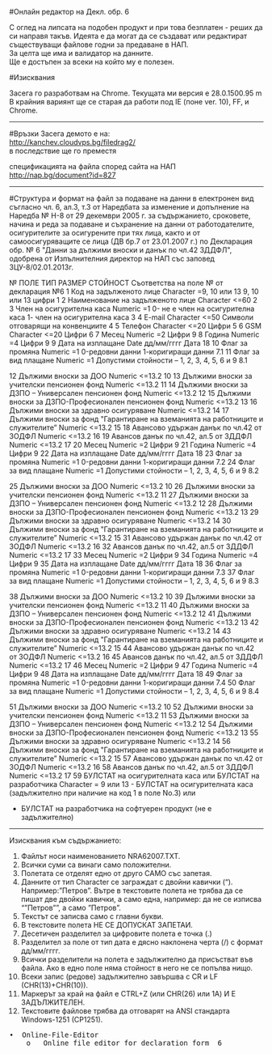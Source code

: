 #Онлайн редактор на Декл. обр. 6

С оглед на липсата на подобен продукт и при това безплатен - реших да си направя такъв.
Идеята е да могат да се създават или редактират съществуващи файлове годни за предаване в НАП.<br/>
За целта ще има и валидатор на данните.<br/>
Ще е достъпен за всеки на който му е полезен.

#Изисквания

Засега го разработвам на Chrome. Текущата ми версия е 28.0.1500.95 m<br/>
В крайния вариянт ще се старая да работи под IE (поне ver. 10), FF, и Chrome.

---
#Връзки
Засега демото е на:<br/>
http://kanchev.cloudvps.bg/filedrag2/<br/>
в последствие ще го преместя

спецификацията на файла според сайта на НАП<br/>
http://nap.bg/document?id=827<br/>

---
#Структура и формат на файл за подаване на данни в електронен вид
съгласно чл. 6, ал.3, т.3 от Наредбата за изменение и допълнение на Наредба № Н-8 от 29 декември 2005 г. за съдържанието, сроковете, начина и реда за подаване и съхранение на данни от работодателите, осигурителите за осигурените при тях лица, както и от самоосигуряващите се лица (ДВ бр.7 от 23.01.2007 г.) по Декларация обр. № 6 "Данни за дължими вноски и данък по чл.42 ЗДДФЛ", одобрена от Изпълнителния директор на НАП със заповед ЗЦУ-8/02.01.2013г.

№	ПОЛЕ	ТИП	РАЗМЕР	СТОЙНОСТ	Съответства на поле № от декларация №6
1	Код на задълженото лице	Character	=9, 10 или 13	9, 10 или 13 цифри	1
2	Наименование на задълженото лице	Character	<=60		2
3	Член на осигурителна каса	Numeric	 =1	0- не е член на осигурителна каса
1- член на осигурителна каса	3
4	E-mail	Character	<=50	Символи отговарящи на конвенциите	4
5	Телефон	Character	<=20	Цифри	5
6	GSM	Character	<=20	Цифри	6
7	Месец	Numeric	=2	Цифри	9
8	Година	Numeric	=4	Цифри	9
9	Дата на изплащане	Date	дд/мм/гггг	Дата	18
10	Флаг за промяна	Numeric	 =1	0-редовни данни
1-коригиращи данни	7.1
11	Флаг за вид плащане	Numeric	 =1	Допустими стойности – 1, 2, 3, 4, 5, 6 и 9	8.1

12	Дължими вноски за ДОО	Numeric	 <=13.2		10
13	Дължими вноски за учителски пенсионен фонд	Numeric	 <=13.2		11
14	Дължими вноски за ДЗПО – Универсален пенсионен фонд	Numeric	 <=13.2		12
15	Дължими вноски за ДЗПО-Професионален пенсионен фонд	Numeric	 <=13.2		13
16	Дължими вноски за здравно осигуряване	Numeric	 <=13.2		14
17	Дължими вноски за фонд "Гарантиране на вземанията на работниците и служителите”	Numeric	 <=13.2		15
18	Авансово удържан данък по чл.42 от ЗОДФЛ	Numeric	 <=13.2		16
19	Авансов данък по чл.42, ал.5 от ЗДДФЛ	Numeric	 <=13.2		17
20	Месец	Numeric	=2	Цифри	9
21	Година	Numeric	=4	Цифри	9
22	Дата на изплащане	Date	дд/мм/гггг	Дата	18
23	Флаг за промяна	Numeric	 =1	0-редовни данни
1-коригиращи данни	7.2
24	Флаг за вид плащане	Numeric	 =1	Допустими стойности – 1, 2, 3, 4, 5, 6 и 9	8.2

25	Дължими вноски за ДОО	Numeric	 <=13.2		10
26	Дължими вноски за учителски пенсионен фонд	Numeric	 <=13.2		11
27	Дължими вноски за ДЗПО – Универсален пенсионен фонд	Numeric	 <=13.2		12
28	Дължими вноски за ДЗПО-Професионален пенсионен фонд	Numeric	 <=13.2		13
29	Дължими вноски за здравно осигуряване	Numeric	 <=13.2		14
30	Дължими вноски за фонд "Гарантиране на вземанията на работниците и служителите”	Numeric	 <=13.2		15
31	Авансово удържан данък по чл.42 от ЗОДФЛ	Numeric	 <=13.2		16
32	Авансов данък по чл.42, ал.5 от ЗДДФЛ	Numeric	 <=13.2		17
33	Месец	Numeric	=2	Цифри	9
34	Година	Numeric	=4	Цифри	9
35	Дата на изплащане	Date	дд/мм/гггг	Дата	18
36	Флаг за промяна	Numeric	 =1	0-редовни данни
1-коригиращи данни	7.3
37	Флаг за вид плащане	Numeric	 =1	Допустими стойности – 1, 2, 3, 4, 5, 6 и 9	8.3

38	Дължими вноски за ДОО	Numeric	 <=13.2		10
39	Дължими вноски за учителски пенсионен фонд	Numeric	 <=13.2		11
40	Дължими вноски за ДЗПО – Универсален пенсионен фонд	Numeric	 <=13.2		12
41	Дължими вноски за ДЗПО-Професионален пенсионен фонд	Numeric	 <=13.2		13
42	Дължими вноски за здравно осигуряване	Numeric	 <=13.2		14
43	Дължими вноски за фонд "Гарантиране на вземанията на работниците и служителите”	Numeric	 <=13.2		15
44	Авансово удържан данък по чл.42 от ЗОДФЛ	Numeric	 <=13.2		16
45	Авансов данък по чл.42, ал.5 от ЗДДФЛ	Numeric	 <=13.2		17
46	Месец	Numeric	=2	Цифри	9
47	Година	Numeric	=4	Цифри	9
48	Дата на изплащане	Date	дд/мм/гггг	Дата	18
49	Флаг за промяна	Numeric	 =1	0-редовни данни
1-коригиращи данни	7.4
50	Флаг за вид плащане	Numeric	 =1	Допустими стойности – 1, 2, 3, 4, 5, 6 и 9	8.4

51	Дължими вноски за ДОО	Numeric	 <=13.2		10
52	Дължими вноски за учителски пенсионен фонд	Numeric	 <=13.2		11
53	Дължими вноски за ДЗПО – Универсален пенсионен фонд	Numeric	 <=13.2		12
54	Дължими вноски за ДЗПО-Професионален пенсионен фонд	Numeric	 <=13.2		13
55	Дължими вноски за здравно осигуряване	Numeric	 <=13.2		14
56	Дължими вноски за фонд "Гарантиране на вземанията на работниците и служителите”	Numeric	 <=13.2		15
57	Авансово удържан данък по чл.42 от ЗОДФЛ	Numeric	 <=13.2		16
58	Авансов данък по чл.42, ал.5 от ЗДДФЛ	Numeric	 <=13.2		17
59	БУЛСТАТ на осигурителната каса
или
БУЛСТАТ на разработчика	Character	= 9 или 13	- БУЛСТАТ на осигурителната каса (задължително при наличие на код 1 в поле No.3)
или 
- БУЛСТАТ на разработчика на софтуерен продукт (не е задължително)	

---
Изисквания към съдържанието:

1.	Файлът  носи наименованието NRA62007.TXT.<br/>
2.	Всички суми са винаги само положителни.<br/>
3.	Полетата се отделят едно от друго САМО със запетая.<br/>
4.	Данните от тип Character се заграждат с двойни кавички (“). Например:”Петров”. Вътре в текстовите полета не трябва да се пишат две двойки кавички, а само една, например: да не се изписва “”Петров””, а само ”Петров”.<br/>
5.	Текстът се записва само с главни букви.<br/>
6.	В текстовите полета НЕ СЕ ДОПУСКАТ ЗАПЕТАИ.<br/>
7.	Десетичен разделител за цифровите полета е точка  (.)<br/>
8.	Разделител за поле от тип дата е дясно наклонена черта (/) с формат дд/мм/гггг.<br/>
9.	Всички разделители на полета е задължително да присъстват във файла. Ако в едно поле няма стойност в него не се попълва нищо.<br/>
10.	Всеки запис (редове) задължително завършва с CR и LF (CHR(13)+CHR(10)).<br/>
11.	Маркерът за край на файл е CTRL+Z (или CHR(26) или 1А) И Е ЗАДЪЛЖИТЕЛЕН.<br/>
12.	Текстовите файлове трябва да отговарят на ANSI стандарта Windows-1251 (CP1251).<br/>

<pre>
•  Online-File-Editor 
	o	Online file editor for declaration form  6
</pre>
